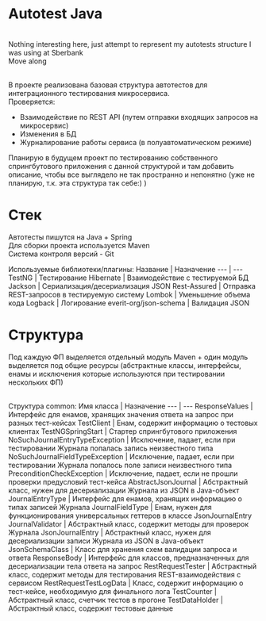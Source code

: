 # Autotest Java
<br>Nothing interesting here, just attempt to represent my autotests structure I was using at Sberbank
<br>Move along

<br>В проекте реализована базовая структура автотестов для интеграционного тестирования микросервиса.
<br>Проверяется:
- Взаимодействие по REST API (путем отправки входящих запросов на микросервис)
- Изменения в БД
- Журналирование работы сервиса (в полуавтоматическом режиме)

Планирую в будущем проект по тестированию собственного спрингбутового приложения с данной структурой и там добавить описание, чтобы все выглядело не так пространно и непонятно (уже не планирую, т.к. эта структура так себе:) )

# Стек
Автотесты пишутся на Java + Spring
<br>Для сборки проекта используется Maven
<br>Система контроля версий - Git

Используемые библиотеки/плагины:
Название | Назначение 
--- | --- 
TestNG | Тестирование
Hibernate | Взаимодействие с тестируемой БД
Jackson | Сериализация/десериализация JSON
Rest-Assured | Отправка REST-запросов в тестируемую систему
Lombok | Уменьшение объема кода
Logback | Логирование
everit-org/json-schema | Валидация JSON

# Структура
Под каждую ФП выделяется отдельный модуль Maven + один модуль выделяется под общие ресурсы
(абстрактные классы, интерфейсы, енамы и исключения которые используются при тестировании
нескольких ФП)

<br>Структура common:
Имя класса | Назначение
--- | ---
ResponseValues | Интерфейс для енамов, хранящих значения ответа на запрос при разных тест-кейсах
TestClient | Енам, содержит информацию о тестовых клиентах
TestNGSpringStart | Стартер спрингбутового приложения
NoSuchJournalEntryTypeException | Исключение, падает, если при тестировании Журнала попалась запись неизвестного типа
NoSuchJournalFieldTypeException | Исключение, падает, если при тестировании Журнала попалось поле записи неизвестного типа
PreconditionCheckException | Исключение, падает, если не прошли проверки предусловий тест-кейса
AbstractJsonJournal | Абстрактный класс, нужен для десериализации Журнала из JSON в Java-объект
JournalEntryType | Интерфейс для енамов, хранящих информацию о типах записей Журнала
JournalFieldType | Енам, нужен для функционирования универсальных геттеров в классе JsonJournalEntry
JournalValidator | Абстрактный класс, содержит методы для проверок Журнала
JsonJournalEntry | Абстрактный класс, нужен для десериализации записи Журнала из JSON в Java-объект
JsonSchemaClass | Класс для хранения схем валидации запроса и ответа
ResponseBody | Интерфейс для классов, предназначенных для десериализации тела ответа на запрос
RestRequestTester | Абстрактный класс, содержит методы для тестирования REST-взаимодействия с сервисом
RestRequestTestLogData | Класс, содержит информацию о тест-кейсе, необходимую для финального лога
TestCounter | Абстрактный класс, счетчик тестов в прогоне
TestDataHolder | Абстрактный класс, содержит тестовые данные
